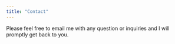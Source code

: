 ```yaml
---
title: "Contact"
---
```


Please feel free to email me with any question or inquiries and I will promptly get back to you.


